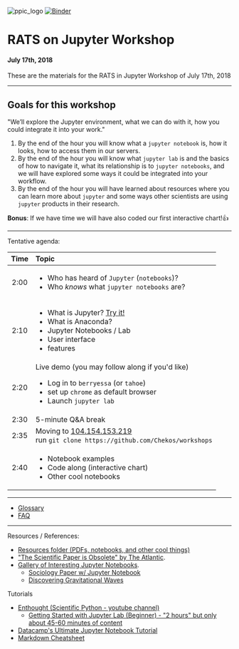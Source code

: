 ![ppic_logo](http://www.ppic.org/wp-content/uploads/ppiclogo.svg)
[![Binder](https://mybinder.org/badge.svg)](https://mybinder.org/v2/gh/Chekos/workshops/master)
# RATS on Jupyter Workshop
#### July 17th, 2018


These are the materials for the RATS in Jupyter Workshop of July 17th, 2018
***
## Goals for this workshop
"We’ll explore the Jupyter environment, what we can do with it, how you could integrate it into your work."
1. By the end of the hour you will know what a `jupyter notebook` is, how it looks, how to access them in our servers.
2. By the end of the hour you will know what `jupyter lab` is and the basics of how to navigate it, what its relationship is to `jupyter notebooks`, and we will have explored some ways it could be integrated into your workflow.
3. By the end of the hour you will have learned about resources where you can learn more about `jupyter` and some ways other scientists are using `jupyter` products in their research.

**Bonus**: If we have time we will have also coded our first interactive chart!:+1:
***

Tentative agenda:

| Time | Topic |
|:----:|:-----|
| 2:00 | <ul> <li> Who has heard of `Jupyter` (`notebooks`)? <li> Who *knows* what `jupyter notebooks` are? </ul>|
| 2:10 | <ul> <li> What is Jupyter? [Try it!](jupyter.org/try)</li><li> What is Anaconda? </li><li> Jupyter Notebooks / Lab <li> User interface <li> features </u1> |
| 2:20 | Live demo (you may follow along if you'd like) <ul> <li> Log in to `berryessa` (or `tahoe`) <li> set up `chrome` as default browser <li> Launch `jupyter lab` </ul> |
| 2:30 | 5-minute Q&A break |
| 2:35 | Moving to [104.154.153.219](104.154.153.219) <br> run `git clone https://github.com/Chekos/workshops`|
| 2:40 | <ul> <li> Notebook examples <li> Code along (interactive chart) <li> Other cool notebooks |

***
* [Glossary](glossary.md)
* [FAQ](FAQ.md)
***
Resources / References:
- [Resources folder (PDFs, notebooks, and other cool things)](Resources/)
- ["The Scientific Paper is Obsolete" by The Atlantic](https://theatlantic.com/science/archive/2018/04/the-scientific-paper-is-obsolete/556676/). 
- [Gallery of Interesting Jupyter Notebooks](https://github.com/jupyter/jupyter/wiki/A-gallery-of-interesting-Jupyter-Notebooks).
  - [Sociology Paper w/ Jupyter Notebook](https://osf.io/preprints/socarxiv/szxdm?file=5a8b336760511e000ddc4e7a)
  - [Discovering Gravitational Waves](http://beta.mybinder.org/repo/losc-tutorial/LOSC_Event_tutorial)

Tutorials
  - [Enthought (Scientific Python - youtube channel)](https://www.youtube.com/user/EnthoughtMedia)
    - [Getting Started with Jupyter Lab (Beginner) - "2 hours" but only about 45-60 minutes of content](https://www.youtube.com/watch?v=Gzun8PpyBCo)
  - [Datacamp's Ultimate Jupyter Notebook Tutorial](https://www.datacamp.com/community/tutorials/tutorial-jupyter-notebook)
  - [Markdown Cheatsheet](https://github.com/adam-p/markdown-here/wiki/Markdown-Cheatsheet) 
